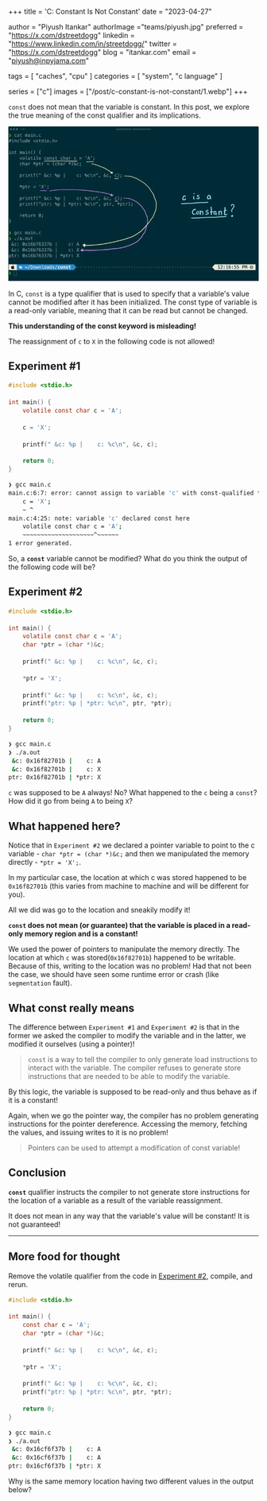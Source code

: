 +++
title = 'C: Constant Is Not Constant'
date = "2023-04-27"

author = "Piyush Itankar"
authorImage ="teams/piyush.jpg"
preferred = "https://x.com/dstreetdogg"
linkedin = "https://www.linkedin.com/in/streetdogg/"
twitter = "https://x.com/dstreetdogg"
blog = "itankar.com"
email = "piyush@inpyjama.com"

tags = [
    "caches", "cpu"
]
categories = [
    "system", "c language"
]

series = ["c"]
images = ["/post/c-constant-is-not-constant/1.webp"]
+++

`const` does not mean that the variable is constant. In this post, we explore the true meaning of the const qualifier and its implications.
<!--more-->

![](1.webp "fig 1. `c` as a variable is supposed to be a const, but it can be modified with pointer magic...")

In C, `const` is a type qualifier that is used to specify that a variable's value cannot be modified after it has been initialized. The const type of variable is a read-only variable, meaning that it can be read but cannot be changed.

**This understanding of the const keyword is misleading!**

The reassignment of `c` to `X` in the following code is not allowed!

## Experiment #1

```c { title = "main.c", verbatim=false }
#include <stdio.h>

int main() {
    volatile const char c = 'A';

    c = 'X';

    printf(" &c: %p |    c: %c\n", &c, c);

    return 0;
}
```
```bash { title = "output on the terminal", verbatim=false }
❯ gcc main.c
main.c:6:7: error: cannot assign to variable 'c' with const-qualified type 'const volatile char'
    c = 'X';
    ~ ^
main.c:4:25: note: variable 'c' declared const here
    volatile const char c = 'A';
    ~~~~~~~~~~~~~~~~~~~~^~~~~~~
1 error generated.
```

So, a **`const`** variable cannot be modified? What do you think the output of the following code will be?

## Experiment #2
```c { title = "main.c", verbatim=false }
#include <stdio.h>

int main() {
    volatile const char c = 'A';
    char *ptr = (char *)&c;

    printf(" &c: %p |    c: %c\n", &c, c);

    *ptr = 'X';

    printf(" &c: %p |    c: %c\n", &c, c);
    printf("ptr: %p | *ptr: %c\n", ptr, *ptr);

    return 0;
}
```

```bash { title = "output on the terminal", verbatim=false }
❯ gcc main.c
❯ ./a.out
 &c: 0x16f82701b |    c: A
 &c: 0x16f82701b |    c: X
ptr: 0x16f82701b | *ptr: X
```

`c` was supposed to be `A` always! No? What happened to the `c` being a `const`? How did it go from being `A` to being `X`?

## What happened here?

Notice that in `Experiment #2` we declared a pointer variable to point to the c variable - `char *ptr = (char *)&c;` and then we manipulated the memory directly - `*ptr = 'X';`.

In my particular case, the location at which c was stored happened to be `0x16f82701b` (this varies from machine to machine and will be different for you).

All we did was go to the location and sneakily modify it!

**`const` does not mean (or guarantee) that the variable is placed in a read-only memory region and is a constant!**

We used the power of pointers to manipulate the memory directly. The location at which `c` was stored(`0x16f82701b`) happened to be writable. Because of this, writing to the location was no problem! Had that not been the case, we should have seen some runtime error or crash (like `segmentation` fault).

## What const really means

The difference between `Experiment #1` and `Experiment #2` is that in the former we asked the compiler to modify the variable and in the latter, we modified it ourselves (using a pointer)!

> `const` is a way to tell the compiler to only generate load instructions to interact with the variable. The compiler refuses to generate store instructions that are needed to be able to modify the variable.

By this logic, the variable is supposed to be read-only and thus behave as if it is a constant!

Again, when we go the pointer way, the compiler has no problem generating instructions for the pointer dereference. Accessing the memory, fetching the values, and issuing writes to it is no problem!

> Pointers can be used to attempt a modification of const variable!

## Conclusion

**`const`** qualifier instructs the compiler to not generate store instructions for the location of a variable as a result of the variable reassignment.

It does not mean in any way that the variable's value will be constant! It is not guaranteed!

---

## More food for thought

Remove the volatile qualifier from the code in [Experiment #2](#experiment-2), compile, and rerun.

```c { title = "main.c", verbatim=false }
#include <stdio.h>

int main() {
    const char c = 'A';
    char *ptr = (char *)&c;

    printf(" &c: %p |    c: %c\n", &c, c);

    *ptr = 'X';

    printf(" &c: %p |    c: %c\n", &c, c);
    printf("ptr: %p | *ptr: %c\n", ptr, *ptr);

    return 0;
}
```
```bash { title = "output on the terminal", verbatim=false }
❯ gcc main.c
❯ ./a.out
 &c: 0x16cf6f37b |    c: A
 &c: 0x16cf6f37b |    c: A
ptr: 0x16cf6f37b | *ptr: X
```
Why is the same memory location having two different values in the output below?
